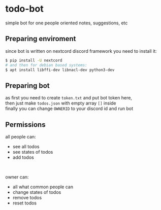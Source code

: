 # todo-bot

simple bot for one people oriented notes, suggestions, etc
<br/>

## Preparing enviroment
since bot is written on nextcord discord framework you need to install it:
```sh
$ pip install -U nextcord
# and then for debian based systems:
$ apt install libffi-dev libnacl-dev python3-dev
```
## Preparing bot
as first you need to create `token.txt`
and put bot token here, <br/>
then just make `todos.json` with empty array `[]` inside <br/>
finally you can change `OWNERID` to your discord id and run bot
## Permissions
all people can:
* see all todos
* see states of todos
* add todos
<br/>

owner can:
* all what common people can
* change states of todos
* remove todos
* reset todos
